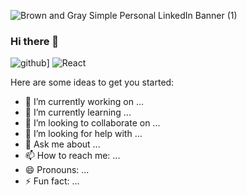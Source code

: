 ![Brown and Gray Simple Personal LinkedIn Banner (1)](https://user-images.githubusercontent.com/98697567/196007532-9f3ce12b-1a50-4e74-b9c2-f92d2ff7959d.png)

### Hi there 👋

![github](https://img.shields.io/badge/GitHub-000000?style=for-the-badge&logo=GitHub&logoColor=white)]
![React](https://img.shields.io/badge/React-#61DAFB?style=for-the-badge&logo=React&logoColor=white)


Here are some ideas to get you started:

- 🔭 I’m currently working on ...
- 🌱 I’m currently learning ...
- 👯 I’m looking to collaborate on ...
- 🤔 I’m looking for help with ...
- 💬 Ask me about ...
- 📫 How to reach me: ...
- 😄 Pronouns: ...
- ⚡ Fun fact: ...

